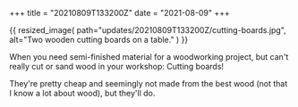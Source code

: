 +++
title = "20210809T133200Z"
date  = "2021-08-09"
+++

{{
    resized_image(
        path="updates/20210809T133200Z/cutting-boards.jpg",
        alt="Two wooden cutting boards on a table."
    )
}}

When you need semi-finished material for a woodworking project, but can't really cut or sand wood in your workshop: Cutting boards!

They're pretty cheap and seemingly not made from the best wood (not that I know a lot about wood), but they'll do.
